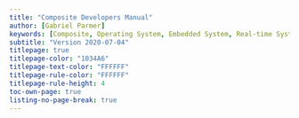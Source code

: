 ```yaml
---
title: "Composite Developers Manual"
author: [Gabriel Parmer]
keywords: [Composite, Operating System, Embedded System, Real-time System, Component-based system, Microkernel]
subtitle: "Version 2020-07-04"
titlepage: true
titlepage-color: "1034A6"
titlepage-text-color: "FFFFFF"
titlepage-rule-color: "FFFFFF"
titlepage-rule-height: 4
toc-own-page: true
listing-no-page-break: true
---
```

